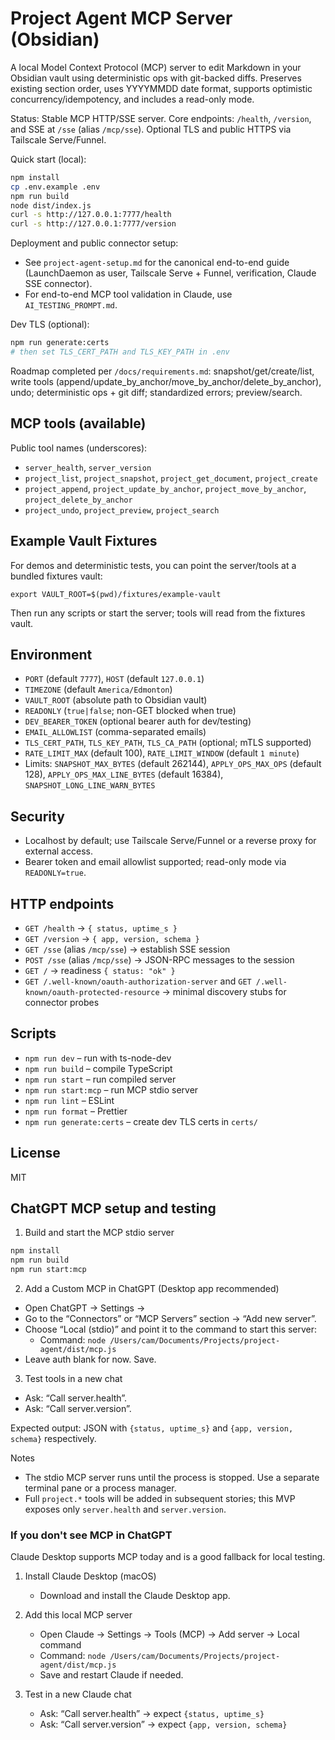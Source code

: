 # Project Agent MCP Server (Obsidian)

A local Model Context Protocol (MCP) server to edit Markdown in your Obsidian vault using deterministic ops with git-backed diffs. Preserves existing section order, uses YYYYMMDD date format, supports optimistic concurrency/idempotency, and includes a read-only mode.

Status: Stable MCP HTTP/SSE server. Core endpoints: `/health`, `/version`, and SSE at `/sse` (alias `/mcp/sse`). Optional TLS and public HTTPS via Tailscale Serve/Funnel.

Quick start (local):

```bash
npm install
cp .env.example .env
npm run build
node dist/index.js
curl -s http://127.0.0.1:7777/health
curl -s http://127.0.0.1:7777/version
```

Deployment and public connector setup:

- See `project-agent-setup.md` for the canonical end-to-end guide (LaunchDaemon as user, Tailscale Serve + Funnel, verification, Claude SSE connector).
- For end-to-end MCP tool validation in Claude, use `AI_TESTING_PROMPT.md`.

Dev TLS (optional):

```bash
npm run generate:certs
# then set TLS_CERT_PATH and TLS_KEY_PATH in .env
```

Roadmap completed per `/docs/requirements.md`: snapshot/get/create/list, write tools (append/update_by_anchor/move_by_anchor/delete_by_anchor), undo; deterministic ops + git diff; standardized errors; preview/search.

## MCP tools (available)

Public tool names (underscores):

- `server_health`, `server_version`
- `project_list`, `project_snapshot`, `project_get_document`, `project_create`
- `project_append`, `project_update_by_anchor`, `project_move_by_anchor`, `project_delete_by_anchor`
- `project_undo`, `project_preview`, `project_search`

## Example Vault Fixtures

For demos and deterministic tests, you can point the server/tools at a bundled fixtures vault:

```
export VAULT_ROOT=$(pwd)/fixtures/example-vault
```

Then run any scripts or start the server; tools will read from the fixtures vault.

## Environment

- `PORT` (default `7777`), `HOST` (default `127.0.0.1`)
- `TIMEZONE` (default `America/Edmonton`)
- `VAULT_ROOT` (absolute path to Obsidian vault)
- `READONLY` (`true|false`; non-GET blocked when true)
- `DEV_BEARER_TOKEN` (optional bearer auth for dev/testing)
- `EMAIL_ALLOWLIST` (comma-separated emails)
- `TLS_CERT_PATH`, `TLS_KEY_PATH`, `TLS_CA_PATH` (optional; mTLS supported)
- `RATE_LIMIT_MAX` (default 100), `RATE_LIMIT_WINDOW` (default `1 minute`)
- Limits: `SNAPSHOT_MAX_BYTES` (default 262144), `APPLY_OPS_MAX_OPS` (default 128), `APPLY_OPS_MAX_LINE_BYTES` (default 16384), `SNAPSHOT_LONG_LINE_WARN_BYTES`

## Security

- Localhost by default; use Tailscale Serve/Funnel or a reverse proxy for external access.
- Bearer token and email allowlist supported; read-only mode via `READONLY=true`.

## HTTP endpoints

- `GET /health` → `{ status, uptime_s }`
- `GET /version` → `{ app, version, schema }`
- `GET /sse` (alias `/mcp/sse`) → establish SSE session
- `POST /sse` (alias `/mcp/sse`) → JSON-RPC messages to the session
- `GET /` → readiness `{ status: "ok" }`
- `GET /.well-known/oauth-authorization-server` and `GET /.well-known/oauth-protected-resource` → minimal discovery stubs for connector probes

## Scripts

- `npm run dev` – run with ts-node-dev
- `npm run build` – compile TypeScript
- `npm run start` – run compiled server
- `npm run start:mcp` – run MCP stdio server
- `npm run lint` – ESLint
- `npm run format` – Prettier
- `npm run generate:certs` – create dev TLS certs in `certs/`

## License

MIT

## ChatGPT MCP setup and testing

1. Build and start the MCP stdio server

```bash
npm install
npm run build
npm run start:mcp
```

2. Add a Custom MCP in ChatGPT (Desktop app recommended)

- Open ChatGPT → Settings →
- Go to the “Connectors” or “MCP Servers” section → “Add new server”.
- Choose “Local (stdio)” and point it to the command to start this server:
  - Command: `node /Users/cam/Documents/Projects/project-agent/dist/mcp.js`
- Leave auth blank for now. Save.

3. Test tools in a new chat

- Ask: “Call server.health”.
- Ask: “Call server.version”.

Expected output: JSON with `{status, uptime_s}` and `{app, version, schema}` respectively.

Notes

- The stdio MCP server runs until the process is stopped. Use a separate terminal pane or a process manager.
- Full `project.*` tools will be added in subsequent stories; this MVP exposes only `server.health` and `server.version`.

### If you don't see MCP in ChatGPT

Claude Desktop supports MCP today and is a good fallback for local testing.

1. Install Claude Desktop (macOS)
   - Download and install the Claude Desktop app.

2. Add this local MCP server
   - Open Claude → Settings → Tools (MCP) → Add server → Local command
   - Command: `node /Users/cam/Documents/Projects/project-agent/dist/mcp.js`
   - Save and restart Claude if needed.

3. Test in a new Claude chat
   - Ask: “Call server.health” → expect `{status, uptime_s}`
   - Ask: “Call server.version” → expect `{app, version, schema}`
